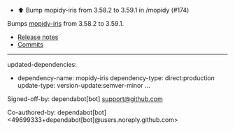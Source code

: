 - ⬆️ Bump mopidy-iris from 3.58.2 to 3.59.1 in /mopidy (#174)

Bumps [mopidy-iris](https://github.com/jaedb/iris) from 3.58.2 to 3.59.1.
- [Release notes](https://github.com/jaedb/iris/releases)
- [Commits](https://github.com/jaedb/iris/commits)

---
updated-dependencies:
- dependency-name: mopidy-iris
  dependency-type: direct:production
  update-type: version-update:semver-minor
...

Signed-off-by: dependabot[bot] <support@github.com>

Co-authored-by: dependabot[bot] <49699333+dependabot[bot]@users.noreply.github.com>
